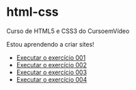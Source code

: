 # html-css
 Curso de HTML5 e CSS3 do CursoemVídeo

Estou aprendendo a criar sites!

* [Executar o exercício 001](https://helioi.github.io/html-css/exercicios/ex001/index.html)
* [Executar o exercício 002](https://helioi.github.io/html-css/exercicios/ex002/index.html)
* [Executar o exercício 003](https://helioi.github.io/html-css/exercicios/ex003/index.html)
* [Executar o exercício 004](https://helioi.github.io/html-css/exercicios/ex004/index.html)
